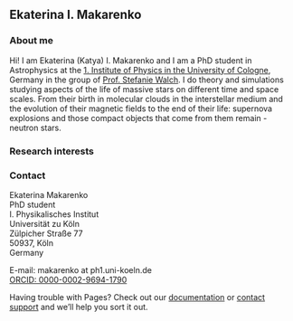 ## Ekaterina I. Makarenko

### About me

Hi! I am Ekaterina (Katya) I. Makarenko and I am a PhD student in Astrophysics at the [1. Institute of Physics in the University of Cologne](https://astro.uni-koeln.de), Germany in the group of [Prof. Stefanie Walch](https://hera.ph1.uni-koeln.de/~walch/Steffi_Walchs_homepage/Main.html).
I do theory and simulations studying aspects of the life of massive stars on different time and space scales. From their birth in molecular clouds in the interstellar medium and the evolution of their magnetic fields to the end of their life: supernova explosions and those compact objects that come from them remain - neutron stars.

### Research interests


### Contact

Ekaterina Makarenko  
PhD student  
I. Physikalisches Institut  
Universität zu Köln  
Zülpicher Straße 77  
50937, Köln  
Germany  

E-mail: makarenko at ph1.uni-koeln.de  
[ORCID: 0000-0002-9694-1790](https://orcid.org/my-orcid?orcid=0000-0002-9694-1790)

Having trouble with Pages? Check out our [documentation](https://docs.github.com/categories/github-pages-basics/) or [contact support](https://support.github.com/contact) and we’ll help you sort it out.
